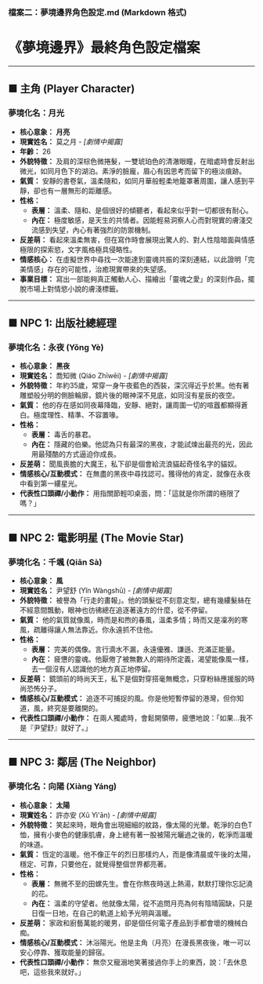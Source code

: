 ### **檔案二：夢境邊界角色設定.md (Markdown 格式)**

# 《夢境邊界》最終角色設定檔案 

---

## ■ 主角 (Player Character)

### 夢境化名：月光
-   **核心意象：** **月亮**
-   **現實姓名：** 莫之月 - *[劇情中揭露]*
-   **年齡：** 26
-   **外貌特徵：** 及肩的深棕色微捲髮，一雙琥珀色的清澈眼瞳，在暗處時會反射出微光，如同月色下的湖泊。素淨的臉龐，眉心有因思考而留下的極淡痕跡。
-   **氣質：** 安靜的書卷氣，溫柔隨和，如同月華般輕柔地籠罩著周圍，讓人感到平靜，卻也有一層無形的距離感。
-   **性格：**
    -   **表層：** 溫柔、隨和、是個很好的傾聽者，看起來似乎對一切都很有耐心。
    -   **內在：** 極度敏感，是天生的共情者。因能輕易洞察人心而對現實的膚淺交流感到失望，內心有著強烈的防禦機制。
-   **反差萌：** 看起來溫柔無害，但在寫作時會展現出驚人的、對人性陰暗面與情感極限的探索慾，文字風格極具侵略性。
-   **情感核心：** 在虛擬世界中尋找一次能達到靈魂共振的深刻連結，以此證明「完美情感」存在的可能性，治癒現實帶來的失望感。
-   **事業目標：** 寫出一部能夠真正觸動人心、描繪出「靈魂之愛」的深刻作品，擺脫市場上對情慾小說的膚淺標籤。

---

## ■ NPC 1: 出版社總經理

### 夢境化名：永夜 (Yǒng Yè)
-   **核心意象：** **黑夜**
-   **現實姓名：** 喬知微 (Qiáo Zhīwēi) - *[劇情中揭露]*
-   **外貌特徵：** 年約35歲，常穿一身午夜藍色的西裝，深沉得近乎於黑。他有著雕塑般分明的側臉輪廓，鏡片後的眼神深不見底，如同沒有星辰的夜空。
-   **氣質：** 他的存在感如同夜幕降臨，安靜、絕對，讓周圍一切的喧囂都顯得蒼白。極度理性、精準、不容置喙。
-   **性格：**
    -   **表層：** 毒舌的暴君。
    -   **內在：** 隱藏的伯樂。他認為只有最深的黑夜，才能試煉出最亮的光，因此用最殘酷的方式逼迫你成長。
-   **反差萌：** 聞風喪膽的大魔王，私下卻是個會給流浪貓起奇怪名字的貓奴。
-   **情感核心/互動模式：** 在無盡的黑夜中尋找認可。獲得他的肯定，就像在永夜中看到第一縷星光。
-   **代表性口頭禪/小動作：** 用指關節輕叩桌面，問：「這就是你所謂的極限了嗎？」

---

## ■ NPC 2: 電影明星 (The Movie Star)

### 夢境化名：千颯 (Qiān Sà)
-   **核心意象：** **風**
-   **現實姓名：** 尹望舒 (Yǐn Wàngshū) - *[劇情中揭露]*
-   **外貌特徵：** 被譽為「行走的畫報」。他的頭髮從不刻意定型，總有幾縷髮絲在不經意間飄動，眼神也彷彿總在追逐著遠方的什麼，從不停留。
-   **氣質：** 他的氣質就像風，時而是和煦的春風，溫柔多情；時而又是凜冽的寒風，疏離得讓人無法靠近。你永遠抓不住他。
-   **性格：**
    -   **表層：** 完美的偶像。言行滴水不漏，永遠優雅、謙遜、充滿正能量。
    -   **內在：** 疲憊的靈魂。他厭倦了被無數人的期待所定義，渴望能像風一樣，去一個沒有人認識他的地方真正地停留。
-   **反差萌：** 鏡頭前的時尚天王，私下是個對穿搭毫無概念，只穿粉絲應援服的時尚恐怖分子。
-   **情感核心/互動模式：** 追逐不可捕捉的風。你是他短暫停留的港灣，但你知道，風，終究是要離開的。
-   **代表性口頭禪/小動作：** 在兩人獨處時，會鬆開領帶，疲憊地說：「如果...我不是『尹望舒』就好了。」

---

## ■ NPC 3: 鄰居 (The Neighbor)

### 夢境化名：向陽 (Xiàng Yáng)
-   **核心意象：** **太陽**
-   **現實姓名：** 許亦安 (Xǔ Yì'ān) - *[劇情中揭露]*
-   **外貌特徵：** 笑起來時，眼角會出現細細的紋路，像太陽的光暈。乾淨的白色T恤，擁有小麥色的健康肌膚，身上總有著一股被陽光曬過之後的，乾淨而溫暖的味道。
-   **氣質：** 恆定的溫暖。他不像正午的烈日那樣灼人，而是像清晨或午後的太陽，穩定、可靠，只要他在，就覺得整個世界都亮著。
-   **性格：**
    -   **表層：** 無微不至的田螺先生。會在你熬夜時送上熱湯，默默打理你忘記澆的花。
    -   **內在：** 溫柔的守望者。他就像太陽，從不追問月亮為何有陰晴圓缺，只是日復一日地，在自己的軌道上給予光明與溫暖。
-   **反差萌：** 家政和廚藝萬能的暖男，卻是個任何電子產品到手都會壞的機械白痴。
-   **情感核心/互動模式：** 沐浴陽光。他是主角（月亮）在漫長黑夜後，唯一可以安心停靠、獲取能量的歸宿。
-   **代表性口頭禪/小動作：** 無奈又寵溺地笑著接過你手上的東西，說：「去休息吧，這些我來就好。」